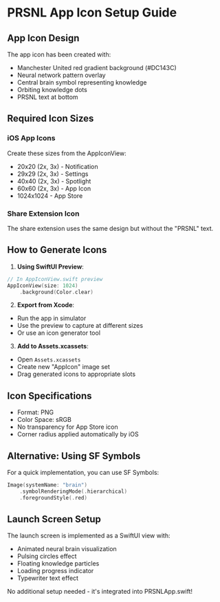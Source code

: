 # PRSNL App Icon Setup Guide

## App Icon Design
The app icon has been created with:
- Manchester United red gradient background (#DC143C)
- Neural network pattern overlay
- Central brain symbol representing knowledge
- Orbiting knowledge dots
- PRSNL text at bottom

## Required Icon Sizes

### iOS App Icons
Create these sizes from the AppIconView:
- 20x20 (2x, 3x) - Notification
- 29x29 (2x, 3x) - Settings
- 40x40 (2x, 3x) - Spotlight
- 60x60 (2x, 3x) - App Icon
- 1024x1024 - App Store

### Share Extension Icon
The share extension uses the same design but without the "PRSNL" text.

## How to Generate Icons

1. **Using SwiftUI Preview**:
```swift
// In AppIconView.swift preview
AppIconView(size: 1024)
    .background(Color.clear)
```

2. **Export from Xcode**:
- Run the app in simulator
- Use the preview to capture at different sizes
- Or use an icon generator tool

3. **Add to Assets.xcassets**:
- Open `Assets.xcassets`
- Create new "AppIcon" image set
- Drag generated icons to appropriate slots

## Icon Specifications
- Format: PNG
- Color Space: sRGB
- No transparency for App Store icon
- Corner radius applied automatically by iOS

## Alternative: Using SF Symbols
For a quick implementation, you can use SF Symbols:
```swift
Image(systemName: "brain")
    .symbolRenderingMode(.hierarchical)
    .foregroundStyle(.red)
```

## Launch Screen Setup
The launch screen is implemented as a SwiftUI view with:
- Animated neural brain visualization
- Pulsing circles effect
- Floating knowledge particles
- Loading progress indicator
- Typewriter text effect

No additional setup needed - it's integrated into PRSNLApp.swift!